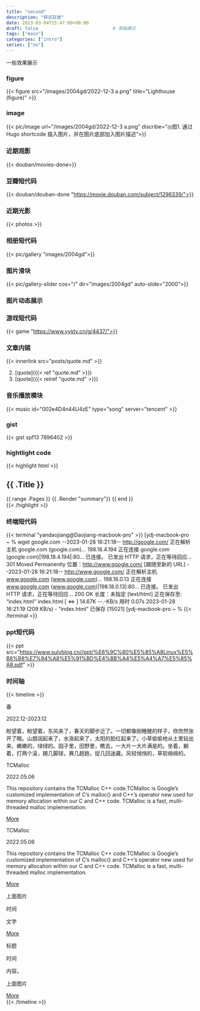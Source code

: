 ```yaml
---
title: "second"
description: "样式存放"
date: 2023-03-04T15:47:09+08:00
draft: false                            # 草稿模式  
tags: ["main"]
categories: ["intro"]
series: ["no"]
---
```

一些效果展示

### figure
{{< figure src="/images/2004gd/2022-12-3 a.png" title="Lighthouse (figure)" >}}

### image
{{< pic/image url="/images/2004gd/2022-12-3 a.png" discribe="◎图1. 通过 Hugo shortcode 插入图片，并在图片底部加入图片描述">}}


### 近期观影
{{< douban/movies-done>}}

### 豆瓣短代码
{{< douban/douban-done "https://movie.douban.com/subject/1296339/">}}

### 近期光影
{{< photos >}}

### 相册短代码
{{< pic/gallery "images/2004gd">}}

### 图片滑块
{{< pic/gallery-slider cos="/" dir="images/2004gd" auto-slide="2000">}}

### 图片动态展示


### 游戏短代码
{{< game "https://www.yystv.cn/g/4437/">}}

### 文章内链
{{< innerlink src="posts/quote.md" >}}  

2. [quote]({{< ref "quote.md" >}})
3. [quote]({{< relref "quote.md" >}})


### 音乐播放模块
<!--{/{< music src="/audio/topgun.mp3" caption="Caption" >}}<!--样式1 短-->
<!--{{< music mp3="/audio/topgun.mp3">}} <!--样式2 长-->    
 {{< music id="002e4D4n44U4zE" type="song" server="tencent" >}}


### gist
{{< gist spf13 7896402 >}}  <!--# gist仓库 https://gist.github.com/spf13/7896402-->

### hightlight code
{{< highlight html >}}
<section id="main">
    <div>
        <h1 id="title">{{ .Title }}</h1>
        {{ range .Pages }}
            {{ .Render "summary"}}
        {{ end }}
    </div>
</section>
{{< /highlight >}}

### 终端短代码
{{< terminal "yandaojiang@Daojiang-macbook-pro" >}} [ydj-macbook-pro ~ % wget google.com --2023-01-28 16:21:18-- http://google.com/ 正在解析主机 google.com (google.com)... 198.18.4.194 正在连接 google.com (google.com)|198.18.4.194|:80... 已连接。 已发出 HTTP 请求，正在等待回应... 301 Moved Permanently 位置：http://www.google.com/ [跟随至新的 URL] --2023-01-28 16:21:18-- http://www.google.com/ 正在解析主机 www.google.com (www.google.com)... 198.18.0.13 正在连接 www.google.com (www.google.com)|198.18.0.13|:80... 已连接。 已发出 HTTP 请求，正在等待回应... 200 OK 长度：未指定 [text/html] 正在保存至: “index.html”
index.html [ <=> ] 14.67K --.-KB/s 用时 0.07s
2023-01-28 16:21:19 (209 KB/s) - “index.html” 已保存 [15021] [ydj-macbook-pro ~ % {{< /terminal >}}

### ppt短代码
{{< ppt src="https://www.sulvblog.cn//ppt/%E6%9C%80%E5%85%A8Linux%E5%B8%B8%E7%94%A8%E5%91%BD%E4%BB%A4%E5%A4%A7%E5%85%A8.pdf" >}} 

### 时间轴
{{< timeline >}}

<div class="timeline-item">
    <div class="timeline-img"></div>
    <div class="timeline-content js--fadeInLeft">
        <p class="timeline-header">春</p>
        <div class="date">2022.12-2023.12</div>
        <p class="timeline-text">
            盼望着，盼望着，东风来了，春天的脚步近了。一切都像刚睡醒的样子，欣欣然张开了眼。山朗润起来了，水涨起来了，太阳的脸红起来了。小草偷偷地从土里钻出来，嫩嫩的，绿绿的。园子里，田野里，瞧去，一大片一大片满是的。坐着，躺着，打两个滚，踢几脚球，赛几趟跑，捉几回迷藏。风轻悄悄的，草软绵绵的。</p>
        <!-- <a class="bnt-more" href="javascript:void(0)">More</a> -->
    </div>
</div>
<div class="timeline-item">
    <div class="timeline-img"></div>
    <div class="timeline-content timeline-card js--fadeInRight">
        <div class="timeline-img-header"
             style="background-image: url('https://picsum.photos/1000/800/?random')">
            <p>TCMalloc</p>
        </div>
        <div class="date">2022.05.06</div>
        <p class="timeline-text">This repository contains the TCMalloc C++ code.TCMalloc is Google’s customized implementation of C’s malloc() and C++’s operator new used for memory allocation within our C and C++ code. TCMalloc is a fast, multi-threaded malloc implementation.</p>
        <a class="bnt-more" href="https://google.github.io/tcmalloc/" target="_blank">More</a>
    </div>
</div>
<div class="timeline-item">
    <div class="timeline-img"></div>
    <div class="timeline-content timeline-card js--fadeInLeft">
        <div class="timeline-img-header"
             style="background-image: url('https://finua.org/_next/image?url=https%3A%2F%2Fsuper-static-assets.s3.amazonaws.com%2F60d97cba-0100-4544-b554-e4739eb4ccb6%2Fimages%2Ff948eeaa-e7f1-4e56-9115-bb0a6266d8df.jpg&w=750&q=80')">
            <p>TCMalloc</p>
        </div>
        <div class="date">2022.05.06</div>
        <p class="timeline-text">This repository contains the TCMalloc C++ code.TCMalloc is Google’s customized implementation of C’s malloc() and C++’s operator new used for memory allocation within our C and C++ code. TCMalloc is a fast, multi-threaded malloc implementation.</p>
        <a class="bnt-more" href="https://google.github.io/tcmalloc/" target="_blank">More</a>
    </div>
</div>
<!--图片式-->
<div class="timeline-item">
    <div class="timeline-img"></div>
    <div class="timeline-content timeline-card js--fadeInLeft">
        <div class="timeline-img-header" style="background-image: url('https://picsum.photos/1000/800/?random')">
            <p>上面图片</p>
        </div>
        <div class="date">时间</div>
        <p class="timeline-text">文字</p>
        <a class="bnt-more" href="https://google.github.io/tcmalloc/" target="_blank">More</a>
    </div>
</div>
<!--纯文字-->
<div class="timeline-item">
    <div class="timeline-img"></div>
    <div class="timeline-content js--fadeInLeft">
        <p class="timeline-header">标题</p>
        <div class="date">时间</div>
        <p class="timeline-text">
            内容。</p>
        <!-- <a class="bnt-more" href="javascript:void(0)">More</a> -->
    </div>
</div>

<div class="timeline-item">
    <div class="timeline-img"></div>
    <div class="timeline-content timeline-card js--fadeInLeft">
        <div class="timeline-img-header" style="background-image: url('https://picsum.photos/1000/800/?random')">
            <p>上面图片</p>
        </div>
        <div class="date"></div>
        <p class="timeline-text"></p>
        <a class="bnt-more" href="https://google.github.io/tcmalloc/" target="_blank">More</a>
    </div>
</div>
{{< /timeline >}}

